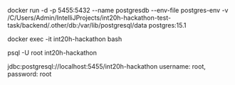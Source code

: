 docker run 
    -d 
    -p 5455:5432 
    --name postgresdb 
    --env-file postgres-env 
    -v /C/Users/Admin/IntelliJProjects/int20h-hackathon-test-task/backend/.other/db:/var/lib/postgresql/data 
    postgres:15.1

docker exec -it int20h-hackathon bash

psql -U root int20h-hackathon

jdbc:postgresql://localhost:5455/int20h-hackathon
username: root, password: root 